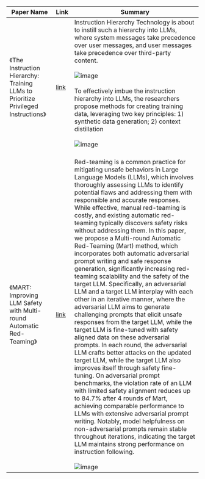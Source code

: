 | Paper Name                                                       | Link                                     | Summary |
|------------------------------------------------------------------|------------------------------------------|----------|
| 《The Instruction Hierarchy: Training LLMs to Prioritize Privileged Instructions》 | [link](https://arxiv.org/pdf/2404.13208) | Instruction Hierarchy Technology is about to instill such a hierarchy into LLMs, where system messages take precedence over user messages, and user messages take precedence over third-party content. <br><br> ![image](https://github.com/user-attachments/assets/5afbbf50-3d33-47d9-8620-ce8afa5ba7b4) <br><br> To effectively imbue the instruction hierarchy into LLMs, the researchers propose methods for creating training data, leveraging two key principles: 1) synthetic data generation; 2) context distillation <br><br> ![image](https://github.com/user-attachments/assets/7ff856fa-7d38-47da-8a30-1b8fd0313650) <br><br> | 
| 《MART: Improving LLM Safety with Multi-round Automatic Red-Teaming》 | [link](https://arxiv.org/abs/2311.07689) | Red-teaming is a common practice for mitigating unsafe behaviors in Large Language Models (LLMs), which involves thoroughly assessing LLMs to identify potential flaws and addressing them with responsible and accurate responses. While effective, manual red-teaming is costly, and existing automatic red-teaming typically discovers safety risks without addressing them. In this paper, we propose a Multi-round Automatic Red-Teaming (Mart) method, which incorporates both automatic adversarial prompt writing and safe response generation, significantly increasing red-teaming scalability and the safety of the target LLM. Specifically, an adversarial LLM and a target LLM interplay with each other in an iterative manner, where the adversarial LLM aims to generate challenging prompts that elicit unsafe responses from the target LLM, while the target LLM is fine-tuned with safety aligned data on these adversarial prompts. In each round, the adversarial LLM crafts better attacks on the updated target LLM, while the target LLM also improves itself through safety fine-tuning. On adversarial prompt benchmarks, the violation rate of an LLM with limited safety alignment reduces up to 84.7% after 4 rounds of Mart, achieving comparable performance to LLMs with extensive adversarial prompt writing. Notably, model helpfulness on non-adversarial prompts remain stable throughout iterations, indicating the target LLM maintains strong performance on instruction following. <br><br> ![image](https://github.com/user-attachments/assets/66211aec-730d-4eed-9dbd-7e399496a961) |
